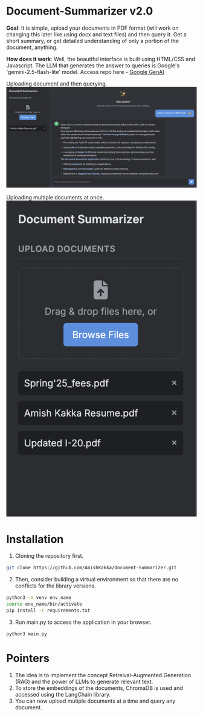 # Document-Summarizer v2.0

**Goal**: It is simple, upload your documents in PDF format (will work on changing this later like using docx and text files) and then query it. Get a short summary, or get detailed understanding of only a portion of the document, anything.

**How does it work**: Well, the beautiful interface is built using HTML/CSS and Javascript. The LLM that generates the answer to queries is Google's 'gemini-2.5-flash-lite' model. Access repo here - [Google GenAI](https://github.com/googleapis/python-genai)


Uploading document and then querying.
![Application page](./imgs/interface1.png )

Uploading multiple documents at once.
![Application page](./imgs/interface2.png )

# **Installation**  

1. Cloning the repository first.

```sh 
git clone https://github.com/AmishKakka/Document-Summarizer.git
```

2. Then, consider building a virtual environment so that there are no conflicts for the library versions.
```sh
python3 -m venv env_name
source env_name/bin/activate
pip install -r requirements.txt
```

3. Run main.py to access the application in your browser. 
```sh
python3 main.py
```

# **Pointers** 
1. The idea is to implement the concept Retreival-Augmented Generation (RAG) and the power of LLMs to generate relevant text.
2. To store the embeddings of the documents, ChromaDB is used and accessed using the LangChain library.
3. You can now upload mutiple documents at a time and query any document.
